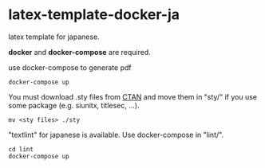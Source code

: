 # latex-template-docker-ja
latex template for japanese. 

**docker** and **docker-compose** are required.

use docker-compose to generate pdf
```shell
docker-compose up
```

You must download .sty files from [CTAN](https://www.ctan.org) and move them in "sty/" if you use some package (e.g. siunitx, titlesec, ...).
```shell
mv <sty files> ./sty
```

"textlint" for japanese is available. Use docker-compose in "lint/".
```shell
cd lint
docker-compose up
```
